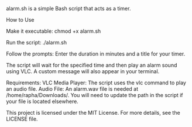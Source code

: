 alarm.sh is a simple Bash script that acts as a timer.

How to Use

Make it executable:
chmod +x alarm.sh

Run the script:
./alarm.sh

Follow the prompts: 
Enter the duration in minutes and a title for your timer.

The script will wait for the specified time and then play an alarm sound using VLC. A custom message will also appear in your terminal.

Requirements:
VLC Media Player: The script uses the vlc command to play an audio file.
Audio File: An alarm.wav file is needed at /home/rapha/Downloads/. You will need to update the path in the script if your file is located elsewhere.

This project is licensed under the MIT License. For more details, see the LICENSE file.
